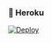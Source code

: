 

### 💜 Heroku

[![Deploy](https://www.herokucdn.com/deploy/button.svg)](https://heroku.com/deploy?template=https://github.com/blackinrobotlari/music)

